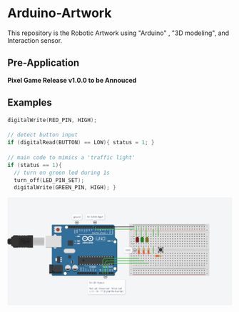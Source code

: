 # Arduino-Artwork
This repository is the Robotic Artwork using "Arduino" , "3D modeling", and Interaction sensor.

## Pre-Application

**Pixel Game Release v1.0.0 to be Annouced**

## Examples

```ino
digitalWrite(RED_PIN, HIGH);

// detect button input
if (digitalRead(BUTTON) == LOW){ status = 1; }

// main code to mimics a 'traffic light'
if (status == 1){
  // turn on green led during 1s
  turn_off(LED_PIN_SET);
  digitalWrite(GREEN_PIN, HIGH); }
```

<p align="center">
  <img src="example/traffic_light.png">
</p>
